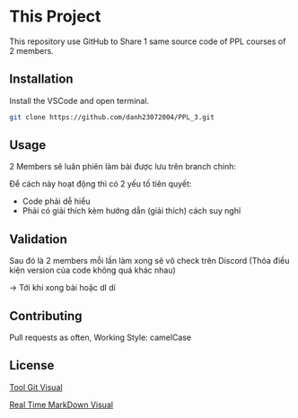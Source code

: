 # This Project

This repository use GitHub to Share 1 same source code of PPL courses of 2 members.

## Installation

Install the VSCode and open terminal.

```bash
git clone https://github.com/danh23072004/PPL_3.git
```

## Usage

2 Members sẽ luân phiên làm bài được lưu trên branch chính:

Để cách này hoạt động thì có 2 yếu tố tiên quyết:
- Code phải dễ hiểu
- Phải có giải thích kèm hướng dẫn (giải thích) cách suy nghĩ

## Validation

Sau đó là 2 members mỗi lần làm xong sẽ vô check trên Discord (Thỏa điều kiện version của code không quá khác nhau)

-> Tới khi xong bài hoặc dl dí 

## Contributing

Pull requests as often, Working Style: camelCase


## License

[Tool Git Visual](https://learngitbranching.js.org/?NODEMO)

[Real Time MarkDown Visual](https://www.makeareadme.com/)

